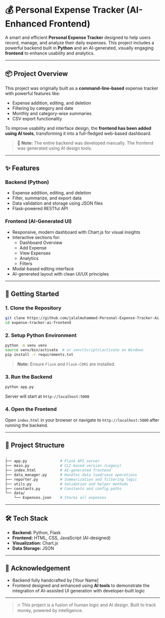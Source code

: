 
# 💰 Personal Expense Tracker (AI-Enhanced Frontend)

A smart and efficient **Personal Expense Tracker** designed to help users record, manage, and analyze their daily expenses. This project includes a powerful backend built in **Python** and an AI-generated, visually engaging **frontend** to enhance usability and analytics.

---

## 📦 Project Overview

This project was originally built as a **command-line-based** expense tracker with powerful features like:

- Expense addition, editing, and deletion
- Filtering by category and date
- Monthly and category-wise summaries
- CSV export functionality

To improve usability and interface design, the **frontend has been added using AI tools**, transforming it into a full-fledged web-based dashboard.

> 🧠 **Note:** The entire backend was developed manually. The frontend was generated using AI design tools.

---

## ✨ Features

### Backend (Python)

- Expense addition, editing, and deletion
- Filter, summarize, and export data
- Data validation and storage using JSON files
- Flask-powered RESTful API

### Frontend (AI-Generated UI)

- Responsive, modern dashboard with Chart.js for visual insights
- Interactive sections for:
  - Dashboard Overview
  - Add Expense
  - View Expenses
  - Analytics
  - Filters
- Modal-based editing interface
- AI-generated layout with clean UI/UX principles

---

## 🚀 Getting Started

### 1. Clone the Repository

```bash
git clone https://github.com/jalalmuhammed-Personal-Expense-Tracker-Ai-added-Frontend.git
cd expense-tracker-ai-frontend
```

### 2. Setup Python Environment

```bash
python -m venv venv
source venv/bin/activate  # or venv\Scripts\activate on Windows
pip install -r requirements.txt
```

> **Note:** Ensure `Flask` and `Flask-CORS` are installed.

### 3. Run the Backend

```bash
python app.py
```

Server will start at `http://localhost:5000`

### 4. Open the Frontend

Open `index.html` in your browser or navigate to `http://localhost:5000` after running the backend.

---

## 📂 Project Structure

```bash
.
├── app.py               # Flask API server
├── main.py              # CLI-based version (Legacy)
├── index.html           # AI-generated frontend
├── data_manager.py      # Handles data load/save operations
├── reporter.py          # Summarization and filtering logic
├── utils.py             # Validation and helper methods
├── constants.py         # Constants and config paths
└── data/
    └── Expenses.json    # Stores all expenses
```

---

## 🛠️ Tech Stack

- **Backend:** Python, Flask
- **Frontend:** HTML, CSS, JavaScript (AI-designed)
- **Visualization:** Chart.js
- **Data Storage:** JSON

---

## 🙌 Acknowledgement

- Backend fully handcrafted by [Your Name]
- Frontend designed and enhanced using **AI tools** to demonstrate the integration of AI-assisted UI generation with developer-built logic

---

> 🔥 This project is a fusion of human logic and AI design. Built to track money, powered by intelligence.
